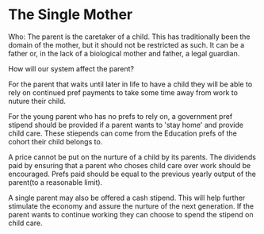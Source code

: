 # The Single Mother

Who: The parent is the caretaker of a child. This has traditionally been the domain of the mother, but it should not be restricted as such.  It can be a father or, in the lack of a biological mother and father, a legal guardian.

How will our system affect the parent?

For the parent that waits until later in life to have a child they will be able to rely on continued pref payments to take some time away from work to nuture their child.

For the young parent who has no prefs to rely on, a government pref stipend should be provided if a parent wants to 'stay home' and provide child care. These stiepends can come from the Education prefs of the cohort their child belongs to.

A price cannot be put on the nurture of a child by its parents.  The dividends paid by ensuring that a parent who choses child care over work should be encouraged.  Prefs paid should be equal to the previous yearly output of the parent(to a reasonable limit).

A single parent may also be offered a cash stipend.  This will help further stimulate the economy and assure the nurture of the next generation.  If the parent wants to continue working they can choose to spend the stipend on child care.
